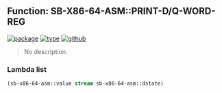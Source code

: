 ## Function: SB-X86-64-ASM::PRINT-D/Q-WORD-REG
[![package](https://img.shields.io/badge/Package-SB--X86--64--ASM-5f9ea0.svg?style=social&colorA=999999)](../) [![type](https://img.shields.io/badge/Type-Function-5f9ea0.svg?style=social&colorA=999999)](../#function) [![github](https://img.shields.io/badge/GitHub-View_the_source-5f9ea0.svg?style=social&colorA=999999&logo=github)](https://github.com/sbcl/sbcl/blob/master/src/compiler/x86-64/target-insts.lisp/) 

> No description.

### Lambda list
```cl
(sb-x86-64-asm::value stream sb-x86-64-asm::dstate)
```
